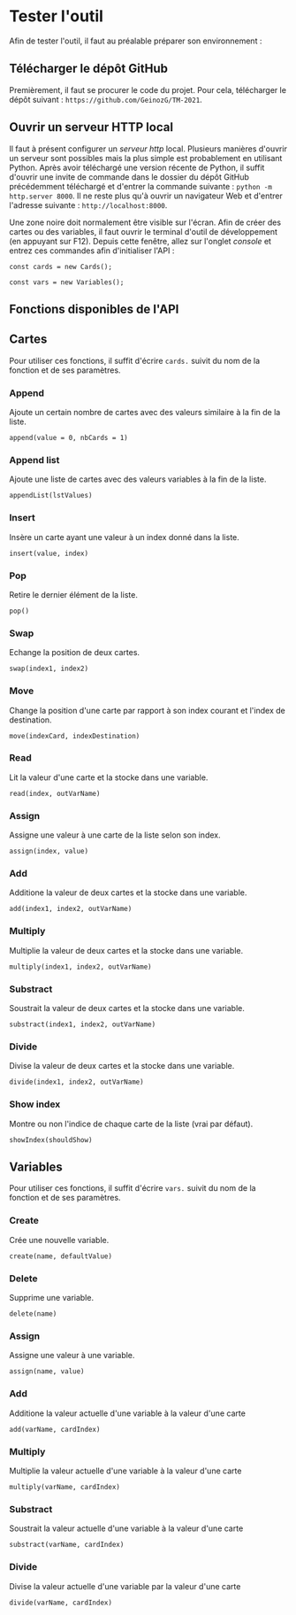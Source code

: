 # Tester l'outil
Afin de tester l'outil, il faut au préalable préparer son environnement :

## Télécharger le dépôt GitHub
Premièrement, il faut se procurer le code du projet. Pour cela, télécharger le dépôt suivant : ```https://github.com/GeinozG/TM-2021```.

## Ouvrir un serveur HTTP local
Il faut à présent configurer un *serveur http* local. Plusieurs manières d'ouvrir un serveur sont possibles mais la plus simple est probablement en utilisant Python. Après avoir téléchargé une version récente de Python, il suffit d'ouvrir une invite de commande dans le dossier du dépôt GitHub précédemment téléchargé et d'entrer la commande suivante : ```python -m http.server 8000```. Il ne reste plus qu'à ouvrir un navigateur Web et d'entrer l'adresse suivante : ```http://localhost:8000```. 

Une zone noire doit normalement être visible sur l'écran. Afin de créer des cartes ou des variables, il faut ouvrir le terminal d'outil de développement (en appuyant sur F12). Depuis cette fenêtre, allez sur l'onglet *console* et entrez ces commandes afin d'initialiser l'API :
```
const cards = new Cards();

const vars = new Variables();
```

## Fonctions disponibles de l'API

## Cartes
Pour utiliser ces fonctions, il suffit d'écrire ```cards.``` suivit du nom de la fonction et de ses paramètres.

### Append
Ajoute un certain nombre de cartes avec des valeurs similaire à la fin de la liste.

```
append(value = 0, nbCards = 1)
```

### Append list
Ajoute une liste de cartes avec des valeurs variables à la fin de la liste.

```
appendList(lstValues)
```

### Insert
Insère un carte ayant une valeur à un index donné dans la liste.

```
insert(value, index)
```

### Pop
Retire le dernier élément de la liste.

```
pop()
```

### Swap
Echange la position de deux cartes.

```
swap(index1, index2)
```

### Move
Change la position d'une carte par rapport à son index courant et l'index de destination.

```
move(indexCard, indexDestination)
```

### Read
Lit la valeur d'une carte et la stocke dans une variable.

```
read(index, outVarName)
```

### Assign
Assigne une valeur à une carte de la liste selon son index.

```
assign(index, value)
```

### Add 
Additione la valeur de deux cartes et la stocke dans une variable.

```
add(index1, index2, outVarName)
```

### Multiply 
Multiplie la valeur de deux cartes et la stocke dans une variable.

```
multiply(index1, index2, outVarName)
```

### Substract 
Soustrait la valeur de deux cartes et la stocke dans une variable.

```
substract(index1, index2, outVarName)
```

### Divide 
Divise la valeur de deux cartes et la stocke dans une variable.

```
divide(index1, index2, outVarName)
```

### Show index
Montre ou non l'indice de chaque carte de la liste (vrai par défaut).

```
showIndex(shouldShow)
```

## Variables
Pour utiliser ces fonctions, il suffit d'écrire ```vars.``` suivit du nom de la fonction et de ses paramètres.

### Create 
Crée une nouvelle variable.

```
create(name, defaultValue)
```

### Delete 
Supprime une variable.

```
delete(name)
```

### Assign 
Assigne une valeur à une variable.

```
assign(name, value)
```

### Add 
Additione la valeur actuelle d'une variable à la valeur d'une carte

```
add(varName, cardIndex)
```

### Multiply 
Multiplie la valeur actuelle d'une variable à la valeur d'une carte

```
multiply(varName, cardIndex)
```

### Substract 
Soustrait la valeur actuelle d'une variable à la valeur d'une carte

```
substract(varName, cardIndex)
```

### Divide 
Divise la valeur actuelle d'une variable par la valeur d'une carte

```
divide(varName, cardIndex)
```